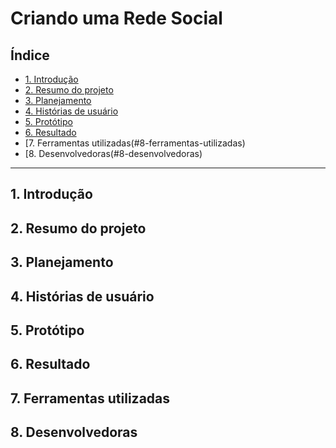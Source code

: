 # Criando uma Rede Social

## Índice

* [1. Introdução](#1-intodução)
* [2. Resumo do projeto](#2-resumo-do-projeto)
* [3. Planejamento](#3-planejamento)
* [4. Histórias de usuário](#4-histórias-de-usuário)
* [5. Protótipo](#5-protótipo)
* [6. Resultado](#7-resultado)
* [7. Ferramentas utilizadas(#8-ferramentas-utilizadas)
* [8. Desenvolvedoras(#8-desenvolvedoras)

***

## 1. Introdução

## 2. Resumo do projeto

## 3. Planejamento

## 4. Histórias de usuário

## 5. Protótipo

## 6. Resultado

## 7. Ferramentas utilizadas

## 8. Desenvolvedoras
